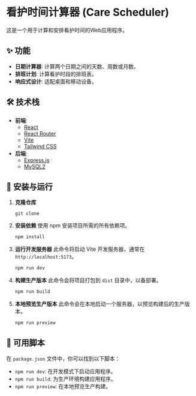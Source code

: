 # 看护时间计算器 (Care Scheduler)

这是一个用于计算和安排看护时间的Web应用程序。

## ✨ 功能

*   **日期计算器**: 计算两个日期之间的天数、周数或月数。
*   **排班计划**: 计算看护时段的排班表。
*   **响应式设计**: 适配桌面和移动设备。

## 🛠️ 技术栈

*   **前端**:
    *   [React](https://reactjs.org/)
    *   [React Router](https://reactrouter.com/)
    *   [Vite](https://vitejs.dev/)
    *   [Tailwind CSS](https://tailwindcss.com/)
*   **后端**:
    *   [Express.js](https://expressjs.com/)
    *   [MySQL2](https://github.com/sidorares/node-mysql2)

## 🚀 安装与运行

1.  **克隆仓库**
    ```
    git clone 
    ```

2.  **安装依赖**
    使用 npm 安装项目所需的所有依赖项。
    ```bash
    npm install
    ```

3.  **运行开发服务器**
    此命令将启动 Vite 开发服务器，通常在 `http://localhost:5173`。
    ```bash
    npm run dev
    ```

4.  **构建生产版本**
    此命令会将项目打包到 `dist` 目录中，以备部署。
    ```bash
    npm run build
    ```

5.  **本地预览生产版本**
    此命令会在本地启动一个服务器，以预览构建后的生产版本。
    ```bash
    npm run preview
    ```

## 📜 可用脚本

在 `package.json` 文件中，你可以找到以下脚本：

*   `npm run dev`: 在开发模式下启动应用程序。
*   `npm run build`: 为生产环境构建应用程序。
*   `npm run preview`: 在本地预览生产构建。
